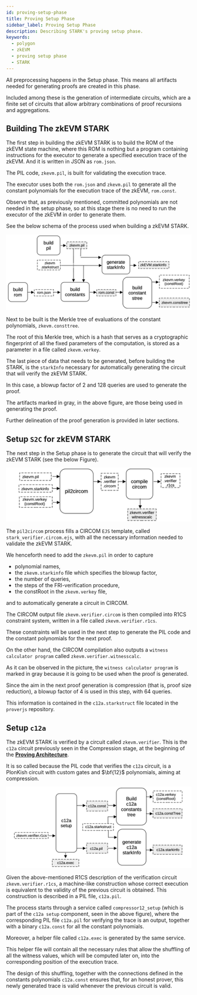 ```yaml
---
id: proving-setup-phase
title: Proving Setup Phase
sidebar_label: Proving Setup Phase
description: Describing STARK's proving setup phase.
keywords:
  - polygon
  - zkEVM
  - proving setup phase
  - STARK
---
```


All preprocessing happens in the Setup phase. This means all artifacts needed for generating proofs are created in this phase.

Included among these is the generation of intermediate circuits, which are a finite set of circuits that allow arbitrary combinations of proof recursions and aggregations.

## Building The zkEVM STARK

The first step in building the zkEVM STARK is to build the ROM of the zkEVM state machine, where this ROM is nothing but a program containing instructions for the executor to generate a specified execution trace of the zkEVM. And it is written in JSON as `rom.json`.

The PIL code, `zkevm.pil`, is built for validating the execution trace.

The executor uses both the `rom.json` and `zkevm.pil` to generate all the constant polynomials for the execution trace of the zkEVM, `rom.const`.

Observe that, as previously mentioned, committed polynomials are not needed in the setup phase, so at this stage there is no need to run the executor of the zkEVM in order to generate them.

See the below schema of the process used when building a zkEVM STARK.

![Build the zkEVM STARK](figures/11prf-rec-build-zkevm-stark.png)

Next to be built is the Merkle tree of evaluations of the constant polynomials, `zkevm.consttree`.

The root of this Merkle tree, which is a hash that serves as a cryptographic fingerprint of all the fixed parameters of the computation, is stored as a parameter in a file called `zkevm.verkey`.

The last piece of data that needs to be generated, before building the STARK, is the `starkInfo` necessary for automatically generating the circuit that will verify the zkEVM STARK.

In this case, a blowup factor of $2$ and $128$ queries are used to generate the proof.

The artifacts marked in gray, in the above figure, are those being used in generating the proof.

Further delineation of the proof generation is provided in later sections.

## Setup `S2C` for zkEVM STARK

The next step in the Setup phase is to generate the circuit that will verify the zkEVM STARK (see the below Figure).

![Converting the zkEVM STARK verification into a circuit](figures/12prf-rec-convert-verification-to-circuit.png)

The `pil2circom` process fills a CIRCOM `EJS` template, called $\mathtt{stark\_verifier.circom.ejs}$, with all the necessary information needed to validate the zkEVM STARK.

We henceforth need to add the `zkevm.pil` in order to capture

- polynomial names,
- the `zkevm.starkinfo` file which specifies the blowup factor,
- the number of queries,
- the steps of the FRI-verification procedure,
- the constRoot in the `zkevm.verkey` file,

and to automatically generate a circuit in CIRCOM.

The CIRCOM output file `zkevm.verifier.circom` is then compiled into R1CS constraint system, written in a file called `zkevm.verifier.r1cs`.

These constraints will be used in the next step to generate the PIL code and the constant polynomials for the next proof.

On the other hand, the CIRCOM compilation also outputs a `witness calculator program` called `zkevm.verifier.witnesscalc`.

As it can be observed in the picture, the `witness calculator program` is marked in gray because it is going to be used when the proof is generated.

Since the aim in the next proof generation is compression (that is, proof size reduction), a blowup factor of 4 is used in this step, with 64 queries.

This information is contained in the `c12a.starkstruct` file located in the `proverjs` repository.

## Setup `c12a`

The zkEVM STARK is verified by a circuit called `zkevm.verifier`. This is the `c12a` circuit previously seen in the Compression stage, at the beginning of the [**Proving Architecture**](proving-architecture.md).

It is so called because the PIL code that verifies the `c12a` circuit, is a PlonKish circuit with custom gates and $\bf{12}$ polynomials, aiming at compression.

![Convert the zkEVM verifier circuit to a STARK called c12a](figures/13prf-rec-convert-zkevm-verifier-to-stark.png)

Given the above-mentioned R1CS description of the verification circuit `zkevm.verifier.r1cs`, a machine-like construction whose correct execution is equivalent to the validity of the previous circuit is obtained. This construction is described in a PIL file, `c12a.pil`.

The process starts through a service called $\mathtt{compressor12\_setup}$ (which is part of the `c12a setup` component, seen in the above figure), where the corresponding PIL file `c12a.pil` for verifying the trace is an output, together with a binary `c12a.const` for all the constant polynomials.

Moreover, a helper file called `c12a.exec` is generated by the same service.

This helper file will contain all the necessary rules that allow the shuffling of all the witness values, which will be computed later on, into the corresponding position of the execution trace.

The design of this shuffling, together with the connections defined in the constants polynomials `c12a.const` ensures that, for an honest prover, this newly generated trace is valid whenever the previous circuit is valid.
